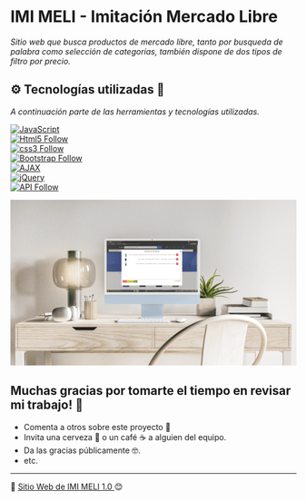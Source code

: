 # IMI MELI - Imitación Mercado Libre

_Sitio web que busca productos de mercado libre, tanto por busqueda de palabra como selección de categorías, también dispone de dos tipos de filtro por precio._

## ⚙️ Tecnologías utilizadas 🚀

_A continuación parte de las herramientas y tecnologías utilizadas._

[![JavaScript](https://img.shields.io/badge/JavaScript-F7DF1E?style=for-the-badge&logo=javascript&logoColor=white&labelColor=101010)](#)
</br>
[![Html5 Follow](https://img.shields.io/badge/HTML5-E34F26?style=for-the-badge&logo=html5&logoColor=white&labelColor=101010)](#)
</br>
[![css3 Follow](https://img.shields.io/badge/CSS3-1572B6?style=for-the-badge&logo=css3&logoColor=white&labelColor=101010)](#)
</br>
[![Bootstrap Follow](https://img.shields.io/badge/Bootstrap-563D7C?style=for-the-badge&logo=bootstrap&logoColor=white&labelColor=101010)](#)
</br>
[![AJAX](https://img.shields.io/badge/AJAX-F7DF1E?style=for-the-badge&logo=javascript&logoColor=white&labelColor=101010)](#)
</br>
[![jQuery](https://img.shields.io/badge/jQuery-F7DF1E?style=for-the-badge&logo=javascript&logoColor=white&labelColor=101010)](#)
</br>
[![API Follow](https://img.shields.io/badge/API-1572B6?style=for-the-badge&logo=javascript&logoColor=white&labelColor=101010)](#)
</br>


![IMI MELI](https://github.com/DanielRomero1040/work_space_ecommerce_beginner/blob/main/imagenes/Mockup%20Meli.png)


## Muchas gracias por tomarte el tiempo en revisar mi trabajo! 🎁

* Comenta a otros sobre este proyecto 📢
* Invita una cerveza 🍺 o un café ☕ a alguien del equipo. 
* Da las gracias públicamente 🤓.
* etc.



---
📌 [Sitio Web de IMI MELI 1.0 ](https://danielromero1040.github.io/work_space_ecommerce_beginner/) 😊


